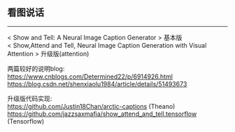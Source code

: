 
## 看图说话  
-----

< Show and Tell: A Neural Image Caption Generator >  基本版  
< Show,Attend and Tell, Neural Image Caption Generation with Visual Attention >  升级版(attention)  

两篇较好的说明blog:  
https://www.cnblogs.com/Determined22/p/6914926.html  
https://blog.csdn.net/shenxiaolu1984/article/details/51493673  

升级版代码实现:  
https://github.com/Justin18Chan/arctic-captions (Theano)  
https://github.com/jazzsaxmafia/show_attend_and_tell.tensorflow  (Tensorflow)  

